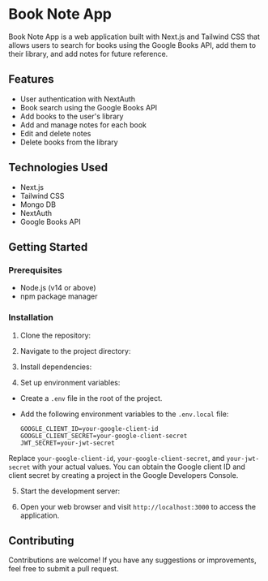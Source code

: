 # Book Note App

Book Note App is a web application built with Next.js and Tailwind CSS that allows users to search for books using the Google Books API, add them to their library, and add notes for future reference.

## Features

- User authentication with NextAuth
- Book search using the Google Books API
- Add books to the user's library
- Add and manage notes for each book
- Edit and delete notes
- Delete books from the library

## Technologies Used

- Next.js
- Tailwind CSS
- Mongo DB
- NextAuth
- Google Books API

## Getting Started

### Prerequisites

- Node.js (v14 or above)
- npm package manager

### Installation

1. Clone the repository:

2. Navigate to the project directory:

3. Install dependencies:

4. Set up environment variables:

- Create a `.env` file in the root of the project.
- Add the following environment variables to the `.env.local` file:

  ```
  GOOGLE_CLIENT_ID=your-google-client-id
  GOOGLE_CLIENT_SECRET=your-google-client-secret
  JWT_SECRET=your-jwt-secret
  ```

Replace `your-google-client-id`, `your-google-client-secret`, and `your-jwt-secret` with your actual values. You can obtain the Google client ID and client secret by creating a project in the Google Developers Console.

5. Start the development server:

6. Open your web browser and visit `http://localhost:3000` to access the application.

## Contributing

Contributions are welcome! If you have any suggestions or improvements, feel free to submit a pull request.
